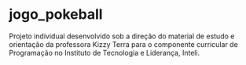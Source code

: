 # jogo_pokeball
 Projeto individual desenvolvido sob a direção do material de estudo e orientação da professora Kizzy Terra para o componente curricular de Programação no Instituto de Tecnologia e Liderança, Inteli.
